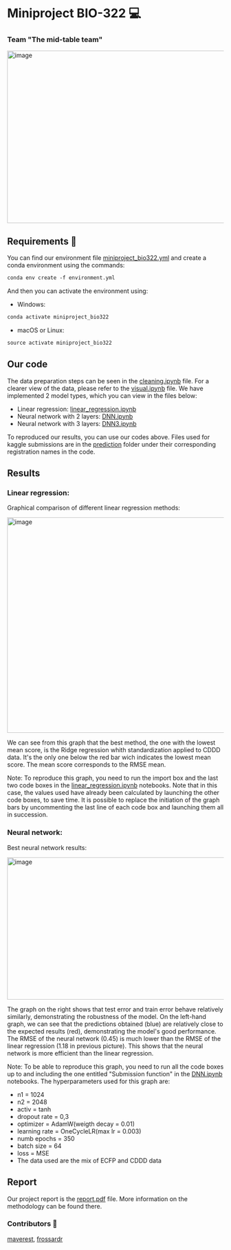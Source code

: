 # Miniproject BIO-322 :computer:

### Team "The mid-table team" 
<img src="https://github.com/frossardr/ML_project_Themidtabbleteam/assets/114407059/0d9d973f-98f9-489e-ab3d-c967374e0250" alt="image" width="1100" height="400">

## Requirements :snake:
You can find our environment file [miniproject_bio322.yml](./miniproject_bio322.yml) and create a conda environment using the commands:
```markdown
conda env create -f environment.yml
```
And then you can activate the environment using:
  * Windows: 
```markdown
conda activate miniproject_bio322
```
  * macOS or Linux:
```markdown
source activate miniproject_bio322
```

## Our code
The data preparation steps can be seen in the [cleaning.ipynb](./cleaning.ipynb) file.
For a clearer view of the data, please refer to the [visual.ipynb](./visual.ipynb) file.
We have implemented 2 model types, which you can view in the files below:
 * Linear regression: [linear_regression.ipynb](./linear_regression.ipynb)
 * Neural network with 2 layers: [DNN.ipynb](./DNN.ipynb)
 * Neural network with 3 layers: [DNN3.ipynb](./DNN3.ipynb)

To reproduced our results, you can use our codes above. Files used for kaggle submissions are in the [prediction](./prediction) folder under their corresponding registration names in the code.

## Results
### Linear regression:
Graphical comparison of different linear regression methods:

<img src="https://github.com/frossardr/ML_project_Themidtabbleteam/assets/114407059/d3aa9a2f-69e9-40ed-903b-6b4440b48ab4" alt="image" width="900" height="500">

We can see from this graph that the best method, the one with the lowest mean score, is the Ridge regression whith standardization applied to CDDD data. It's the only one below the red bar wich indicates the lowest mean score. The mean score corresponds to the RMSE mean.

Note: To reproduce this graph, you need to run the import box and the last two code boxes in the [linear_regression.ipynb](./linear_regression.ipynb) notebooks. Note that in this case, the values used have already been calculated by launching the other code boxes, to save time. It is possible to replace the initiation of the graph bars by uncommenting the last line of each code box and launching them all in succession.

### Neural network:
Best neural network results:

<img src="https://github.com/frossardr/ML_project_Themidtabbleteam/assets/55958594/f7a3a5db-d894-494b-846f-ce14c308a0b2" alt="image" width="1300" height="330">

The graph on the right shows that test error and train error behave relatively similarly, demonstrating the robustness of the model. On the left-hand graph, we can see that the predictions obtained (blue) are relatively close to the expected results (red), demonstrating the model's good performance.
The RMSE of the neural network (0.45) is much lower than the RMSE of the linear regression (1.18 in previous picture). This shows that the neural network is more efficient than the linear regression.

Note: To be able to reproduce this graph, you need to run all the code boxes up to and including the one entitled "Submission function" in the [DNN.ipynb](./DNN.ipynb) notebooks. The hyperparameters used for this graph are:
 * n1 = 1024
 * n2 = 2048
 * activ = tanh
 * dropout rate = 0,3
 * optimizer = AdamW(weigth decay = 0.01)
 * learning rate = OneCycleLR(max lr = 0.003)
 * numb epochs = 350
 * batch size = 64
 * loss = MSE
 * The data used are the mix of ECFP and CDDD data


## Report
Our project report is the [report.pdf](./report.pdf) file.
More information on the methodology can be found there.





### Contributors :bust_in_silhouette:
[maverest](https://github.com/maverest), [frossardr](https://github.com/frossardr)


